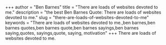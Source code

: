 +++
author = "Ben Barnes"
title = "There are loads of websites devoted to me."
description = "the best Ben Barnes Quote: There are loads of websites devoted to me."
slug = "there-are-loads-of-websites-devoted-to-me"
keywords = "There are loads of websites devoted to me.,ben barnes,ben barnes quotes,ben barnes quote,ben barnes sayings,ben barnes saying,quotes, sayings,quote, saying, motivation"
+++
There are loads of websites devoted to me.
